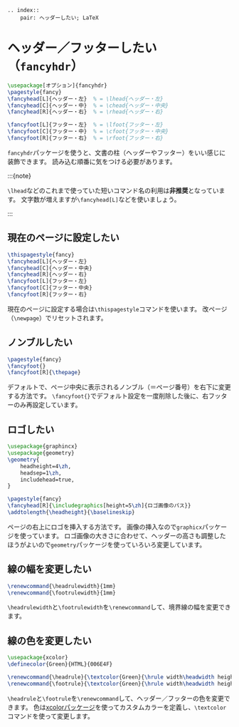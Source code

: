 ```{eval-rst}
.. index::
    pair: ヘッダーしたい; LaTeX
```

# ヘッダー／フッターしたい（``fancyhdr``）

```latex
\usepackage[オプション]{fancyhdr}
\pagestyle{fancy}
\fancyhead[L]{ヘッダー・左}  % = \lhead{ヘッダー・左}
\fancyhead[C]{ヘッダー・中}  % = \chead{ヘッダー・中央}
\fancyhead[R]{ヘッダー・右}  % = \rhead{ヘッダー・右}

\fancyfoot[L]{フッター・左}  % = \lfoot{フッター・左}
\fancyfoot[C]{フッター・中}  % = \cfoot{フッター・中央}
\fancyfoot[R]{フッター・右}  % = \rfoot{フッター・右}
```

``fancyhdr``パッケージを使うと、文書の柱（ヘッダーやフッター）をいい感じに装飾できます。
読み込む順番に気をつける必要があります。

:::{note}

``\lhead``などのこれまで使っていた短いコマンド名の利用は**非推奨**となっています。
文字数が増えますが``\fancyhead[L]``などを使いましょう。

:::

## 現在のページに設定したい

```latex
\thispagestyle{fancy}
\fancyhead[L]{ヘッダー・左}
\fancyhead[C]{ヘッダー・中央}
\fancyhead[R]{ヘッダー・右}
\fancyfoot[L]{フッター・左}
\fancyfoot[C]{フッター・中央}
\fancyfoot[R]{フッター・右}
```

現在のページに設定する場合は``\thispagestyle``コマンドを使います。
改ページ（``\newpage``）でリセットされます。

## ノンブルしたい

```latex
\pagestyle{fancy}
\fancyfoot{}
\fancyfoot[R]{\thepage}
```

デフォルトで、ページ中央に表示されるノンブル（＝ページ番号）を右下に変更する方法です。
``\fancyfoot{}``でデフォルト設定を一度削除した後に、右フッターのみ再設定しています。

## ロゴしたい

```latex
\usepackage{graphincx}
\usepackage{geometry}
\geometry{
    headheight=4\zh,
    headsep=1\zh,
    includehead=true,
}

\pagestyle{fancy}
\fancyhead[R]{\includegraphics[height=5\zh]{ロゴ画像のパス}}
\addtolength{\headheight}{\baselineskip}
```

ページの右上にロゴを挿入する方法です。
画像の挿入なので``graphicx``パッケージを使っています。
ロゴ画像の大きさに合わせて、ヘッダーの高さも調整したほうがよいので``geometry``パッケージを使っていろいろ変更しています。

## 線の幅を変更したい

```latex
\renewcommand{\headrulewidth}{1mm}
\renewcommand{\footrulewidth}{1mm}
```

``\headrulewidth``と``\footrulewidth``を``\renewcommand``して、境界線の幅を変更できます。

## 線の色を変更したい

```latex
\usepackage{xcolor}
\definecolor{Green}{HTML}{006E4F}

\renewcommand{\headrule}{\textcolor{Green}{\hrule width\headwidth height\headrulewidth \vskip-\headrulewidth}}
\renewcommand{\footrule}{\textcolor{Green}{\hrule width\headwidth height\footrulewidth \vskip\footrulewidth}}
```

``\headrule``と``\footrule``を``\renewcommand``して、ヘッダー／フッターの色を変更できます。
色は[xcolorパッケージ](./latex-usepackage-xcolor.md)を使ってカスタムカラーを定義し、``\textcolor``コマンドを使って変更します。
